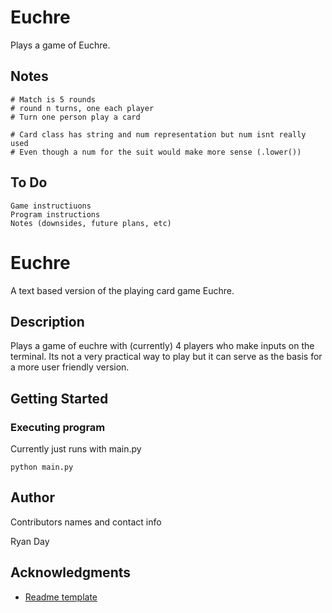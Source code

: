 # Euchre
Plays a game of Euchre.

## Notes
    # Match is 5 rounds
    # round n turns, one each player
    # Turn one person play a card

    # Card class has string and num representation but num isnt really used
    # Even though a num for the suit would make more sense (.lower())

## To Do
    Game instructiuons
    Program instructions
    Notes (downsides, future plans, etc)
    
 


# Euchre

A text based version of the playing card game Euchre.

## Description

Plays a game of euchre with (currently) 4 players who make inputs on the terminal. Its not a very practical way to play but it can serve as the basis for a more user friendly version.

## Getting Started

### Executing program

Currently just runs with main.py
```
python main.py
```
## Author

Contributors names and contact info

Ryan Day

## Acknowledgments

* [Readme template](https://gist.github.com/DomPizzie/7a5ff55ffa9081f2de27c315f5018afc)


